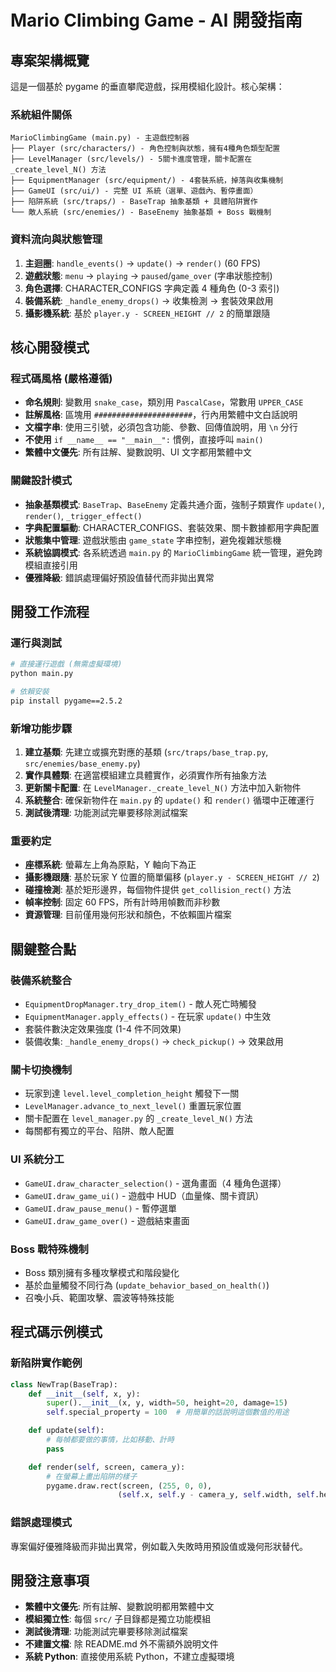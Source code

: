 # Mario Climbing Game - AI 開發指南

## 專案架構概覽

這是一個基於 pygame 的垂直攀爬遊戲，採用模組化設計。核心架構：

### 系統組件關係

```
MarioClimbingGame (main.py) - 主遊戲控制器
├── Player (src/characters/) - 角色控制與狀態，擁有4種角色類型配置
├── LevelManager (src/levels/) - 5關卡進度管理，關卡配置在 _create_level_N() 方法
├── EquipmentManager (src/equipment/) - 4套裝系統，掉落與收集機制
├── GameUI (src/ui/) - 完整 UI 系統（選單、遊戲內、暫停畫面）
├── 陷阱系統 (src/traps/) - BaseTrap 抽象基類 + 具體陷阱實作
└── 敵人系統 (src/enemies/) - BaseEnemy 抽象基類 + Boss 戰機制
```

### 資料流向與狀態管理

1. **主迴圈**: `handle_events()` → `update()` → `render()` (60 FPS)
2. **遊戲狀態**: `menu` → `playing` → `paused`/`game_over` (字串狀態控制)
3. **角色選擇**: CHARACTER_CONFIGS 字典定義 4 種角色 (0-3 索引)
4. **裝備系統**: `_handle_enemy_drops()` → 收集檢測 → 套裝效果啟用
5. **攝影機系統**: 基於 `player.y - SCREEN_HEIGHT // 2` 的簡單跟隨

## 核心開發模式

### 程式碼風格 (嚴格遵循)

- **命名規則**: 變數用 `snake_case`，類別用 `PascalCase`，常數用 `UPPER_CASE`
- **註解風格**: 區塊用 `######################`，行內用繁體中文白話說明
- **文檔字串**: 使用三引號，必須包含功能、參數、回傳值說明，用 `\n` 分行
- **不使用** `if __name__ == "__main__":` 慣例，直接呼叫 `main()`
- **繁體中文優先**: 所有註解、變數說明、UI 文字都用繁體中文

### 關鍵設計模式

- **抽象基類模式**: `BaseTrap`、`BaseEnemy` 定義共通介面，強制子類實作 `update()`, `render()`, `_trigger_effect()`
- **字典配置驅動**: CHARACTER_CONFIGS、套裝效果、關卡數據都用字典配置
- **狀態集中管理**: 遊戲狀態由 `game_state` 字串控制，避免複雜狀態機
- **系統協調模式**: 各系統透過 `main.py` 的 `MarioClimbingGame` 統一管理，避免跨模組直接引用
- **優雅降級**: 錯誤處理偏好預設值替代而非拋出異常

## 開發工作流程

### 運行與測試

```bash
# 直接運行遊戲 (無需虛擬環境)
python main.py

# 依賴安裝
pip install pygame==2.5.2
```

### 新增功能步驟

1. **建立基類**: 先建立或擴充對應的基類 (`src/traps/base_trap.py`, `src/enemies/base_enemy.py`)
2. **實作具體類**: 在適當模組建立具體實作，必須實作所有抽象方法
3. **更新關卡配置**: 在 `LevelManager._create_level_N()` 方法中加入新物件
4. **系統整合**: 確保新物件在 `main.py` 的 `update()` 和 `render()` 循環中正確運行
5. **測試後清理**: 功能測試完畢要移除測試檔案

### 重要約定

- **座標系統**: 螢幕左上角為原點，Y 軸向下為正
- **攝影機跟隨**: 基於玩家 Y 位置的簡單偏移 (`player.y - SCREEN_HEIGHT // 2`)
- **碰撞檢測**: 基於矩形邊界，每個物件提供 `get_collision_rect()` 方法
- **幀率控制**: 固定 60 FPS，所有計時用幀數而非秒數
- **資源管理**: 目前僅用幾何形狀和顏色，不依賴圖片檔案

## 關鍵整合點

### 裝備系統整合

- `EquipmentDropManager.try_drop_item()` - 敵人死亡時觸發
- `EquipmentManager.apply_effects()` - 在玩家 `update()` 中生效
- 套裝件數決定效果強度 (1-4 件不同效果)
- 裝備收集: `_handle_enemy_drops()` → `check_pickup()` → 效果啟用

### 關卡切換機制

- 玩家到達 `level.level_completion_height` 觸發下一關
- `LevelManager.advance_to_next_level()` 重置玩家位置
- 關卡配置在 `level_manager.py` 的 `_create_level_N()` 方法
- 每關都有獨立的平台、陷阱、敵人配置

### UI 系統分工

- `GameUI.draw_character_selection()` - 選角畫面（4 種角色選擇）
- `GameUI.draw_game_ui()` - 遊戲中 HUD（血量條、關卡資訊）
- `GameUI.draw_pause_menu()` - 暫停選單
- `GameUI.draw_game_over()` - 遊戲結束畫面

### Boss 戰特殊機制

- Boss 類別擁有多種攻擊模式和階段變化
- 基於血量觸發不同行為 (`update_behavior_based_on_health()`)
- 召喚小兵、範圍攻擊、震波等特殊技能

## 程式碼示例模式

### 新陷阱實作範例

```python
class NewTrap(BaseTrap):
    def __init__(self, x, y):
        super().__init__(x, y, width=50, height=20, damage=15)
        self.special_property = 100  # 用簡單的話說明這個數值的用途

    def update(self):
        # 每幀都要做的事情，比如移動、計時
        pass

    def render(self, screen, camera_y):
        # 在螢幕上畫出陷阱的樣子
        pygame.draw.rect(screen, (255, 0, 0),
                        (self.x, self.y - camera_y, self.width, self.height))
```

### 錯誤處理模式

專案偏好優雅降級而非拋出異常，例如載入失敗時用預設值或幾何形狀替代。

## 開發注意事項

- **繁體中文優先**: 所有註解、變數說明都用繁體中文
- **模組獨立性**: 每個 `src/` 子目錄都是獨立功能模組
- **測試後清理**: 功能測試完畢要移除測試檔案
- **不建置文檔**: 除 README.md 外不需額外說明文件
- **系統 Python**: 直接使用系統 Python，不建立虛擬環境

